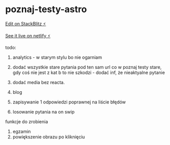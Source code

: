 # poznaj-testy-astro

[Edit on StackBlitz ⚡️](https://stackblitz.com/edit/poznaj-testy-astro?file=README.md)

[See it live on netlify ⚡️](https://poznaj-testy-astro.netlify.app/)

todo:

1. analytics - w starym stylu bo nie ogarniam
2. dodać wszystkie stare pytania pod ten sam url co w poznaj testy stare, gdy coś nie jest z kat b to nie szkodzi - dodać inf, że nieaktyalne pytanie
3. dodać media bez reacta.

3. blog
5. zapisywanie 1 odpowiedzi poprawnej na liście błędów
6. losowanie pytania na on swip


funkcje do zrobienia
1. egzamin
2. powiększenie obrazu po kliknięciu

